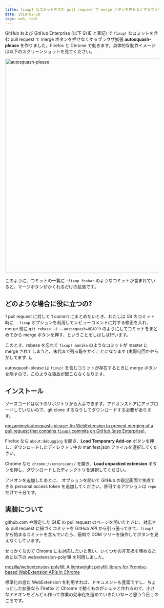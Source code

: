 ```yaml
---
title: fixup! なコミットを含む pull request で merge ボタンを押せなくするブラウザ拡張を作った
date: 2018-02-18
tags: web, tool
---
```


GitHub および GitHub Enterprise (以下 GHE と表記) で `fixup!` なコミットを含む pull request で merge ボタンを押せなくするブラウザ拡張 **autosquash-please** を作りました。Firefox と Chrome で動きます。具体的な動作イメージは以下のスクリーンショットを見てください。

<img alt='autosquash-please' src='/2018/02/18/autosquash_please/autosquash-please.png' style="width: 700px;">

このように、コミットの一覧に `!fixup foobar` のようなコミットが含まれていると、マージボタンがかくれるだけの拡張です。

## どのような場合に役に立つの?

1 pull request に対して 1 commit にまとめたいとき、わたしは Git のコミット時に `--fixup` オプションを利用してレビューコメントに対する修正を入れ、merge 前に `git rebase -i --autosquash=HEAD^3` のようにしてコミットをまとめてから merge ボタンを押す、ということをしばしば行います。

このとき、rebase を忘れて `fixup! nanika` のようなコミットが master に merge されてしまうと、末代まで残る恥をかくことになります (実際何回かやらかしてます..)。

autosquash-please は `fixup!` を含むコミットが存在するときに merge ボタンを隠すので、このような事故が起こらなくなります。

## インストール

ソースコードは以下のリポジトリから入手できます。アドオンストアにアップロードしていないので、git clone するなりしてダウンロードする必要があります。

[mozamimy/autosquash-please: An WebExtension to prevent merging of a pull request that contains `fixup!` commits on GitHub (also Enterprise).](https://github.com/mozamimy/autosquash-please)

Firefox なら `about:debugging` を開き、**Load Temporary Add-on** ボタンを押し、ダウンロードしたディレクトリ中の manifest.json ファイルを選択してください。

Chrome なら `chrome://extensions/` を開き、**Load unpacked extension** ボタンを押し、ダウンロードしたディレクトリを選択してください。

アドオンを追加したあとに、 オプションを開いて GitHub の設定画面で生成できる personal access token を追加してください。許可するアクションは `repo` だけで十分です。

## 実装について

github.com や設定した GHE の pull request のページを開いたときに、対応する pull request に紐づくコミットを GitHub API から引っ張ってきて、`fixup!` から始まるコミットを含んでいたら、筋肉で DOM ツリーを操作してボタンを見えなくしています。

せっかくなので Chrome にも対応したいと思い、いくつかの非互換を埋めるために以下の webextension-polyfill を利用しました。

[mozilla/webextension-polyfill: A lightweight polyfill library for Promise-based WebExtension APIs in Chrome](https://github.com/mozilla/webextension-polyfill)

標準化の進む WebExtension を利用すれば、ドキュメントも豊富ですし、ちょっとした拡張なら Firefox と Chrome で動くものがシュッと作れるので、小さなアドオンをどんどん作って作業の効率化を進めていきたいなーと思う今日このごろです。
